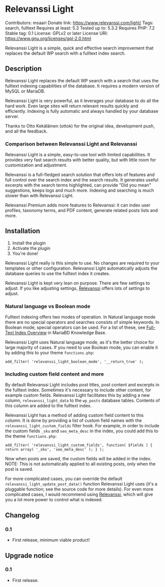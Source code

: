 # Relevanssi Light

Contributors: msaari
Donate link: https://www.relevanssi.com/light/
Tags: search, fulltext
Requires at least: 5.3
Tested up to: 5.3.2
Requires PHP: 7.2
Stable tag: 0.1
License: GPLv2 or later
License URI: https://www.gnu.org/licenses/gpl-2.0.html

Relevanssi Light is a simple, quick and effective search improvement that replaces the default WP search with a fulltext index search.

## Description

Relevanssi Light replaces the default WP search with a search that uses the fulltext indexing capabilities of the database. It requires a modern version of MySQL or MariaDB.

Relevanssi Light is very powerful, as it leverages your database to do all the hard work. Even large sites will return relevant results quickly and efficiently. Indexing is fully automatic and always handled by your database server.

Thanks to Otto Kekäläinen (ottok) for the original idea, development push, and all the feedback.

### Comparison between Relevanssi Light and Relevanssi

Relevanssi Light is a simple, easy-to-use tool with limited capabilities. It provides very fast search results with better quality, but with little room for customization and adjustment.

Relevanssi is a full-fledged search solution that offers lots of features and full control over the search index and the search results. It generates useful excerpts with the search terms highlighted, can provide "Did you mean" suggestions, keeps logs and much more. Indexing and searching is much slower than with Relevanssi Light.

Relevanssi Premium adds more features to Relevanssi: it can index user profiles, taxonomy terms, and PDF content, generate related posts lists and more.

## Installation

1. Install the plugin
1. Activate the plugin
1. You're done!

Relevanssi Light really is this simple to use. No changes are required to your templates or other configuration. Relevanssi Light automatically adjusts the database queries to use the fulltext index it creates.

Relevanssi Light is kept very lean on purpose. There are few settings to adjust. If you like adjusting settings, [Relevanssi](https://wordpress.org/plugins/relevanssi/) offers lots of settings to adjust.

### Natural language vs Boolean mode

Fulltext indexing offers two modes of operation. In Natural language mode there are no special operators and searches consists of simple keywords. In Boolean mode, special operators can be used. For a list of these, see [Full-Text Index Overview](https://mariadb.com/kb/en/full-text-index-overview/) in MariaBD Knowledge Base.

Relevanssi Light uses Natural language mode, as it's the better choice for large majority of cases. If you need to use Boolean mode, you can enable it by adding this to your theme `functions.php`:

```
add_filter( 'relevanssi_light_boolean_mode', '__return_true' );
```

### Including custom field content and more

By default Relevanssi Light includes post titles, post content and excerpts in the fulltext index. Sometimes it's necessary to include other content, for example custom fields. Relevanssi Light facilitates this by adding a new column, `relevanssi_light_data` to the `wp_posts` database tables. Contents of this column are added to the fulltext index.

Relevanssi Light has a method of adding custom field content to this column. It is done by providing a list of custom field names with the `relevanssi_light_custom_fields` filter hook. For example, in order to include the custom fields `_sku` and `seo_meta_desc` in the index, you could add this to the theme `functions.php`:

```
add_filter( 'relevanssi_light_custom_fields', function( $fields ) { return array( '_sku', 'seo_meta_desc' ); } );
```

Now when posts are saved, the custom fields will be added in the index. NOTE: This is not automatically applied to all existing posts, only when the post is saved.

For more complicated cases, you can override the default `relevanssi_light_update_post_data()` function Relevanssi Light uses (it's a pluggable function; see the source code for more details). For even more complicated cases, I would recommend using [Relevanssi](https://wordpress.org/plugins/relevanssi/), which will give you a lot more power to control what is indexed.

## Changelog
### 0.1
* First release, minimum viable product!

## Upgrade notice
### 0.1
* First release.